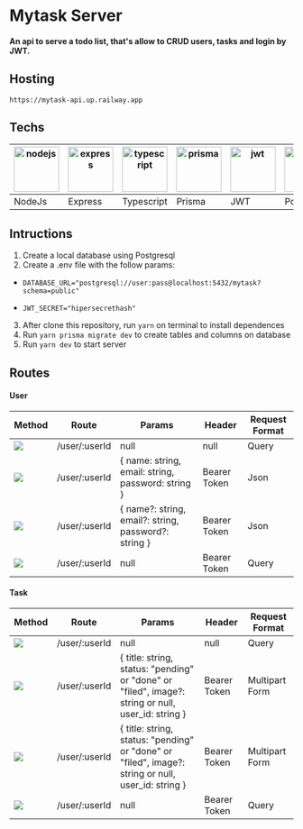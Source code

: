 

# Mytask Server
#### An api to serve a todo list, that's allow to CRUD users, tasks and login by JWT.

## Hosting
`https://mytask-api.up.railway.app`

## Techs
<img src="https://i.imgur.com/0RLCzHi.png" alt="nodejs" width="80"/>  | <img src="https://i.imgur.com/gSZCHsa.png" alt="express" width="80"/> | <img src="https://i.imgur.com/ou8ETDQ.png" alt="typescript" width="80"/> | <img src="https://i.imgur.com/BsSZe0M.png" alt="prisma" width="80"/> | <img src="https://i.imgur.com/I5hij63.png" alt="jwt" width="80"/> | <img src="https://i.imgur.com/axG0zEM.png" alt="postgres" width="80"/>
|--|--|--|--|--|--
| NodeJs | Express | Typescript | Prisma | JWT | Postgres

## Intructions

 1. Create a local database using Postgresql
 2. Create a .env file with the follow params:
 - `DATABASE_URL="postgresql://user:pass@localhost:5432/mytask?schema=public"`
 
 - `JWT_SECRET="hipersecrethash"`
 3. After clone this repository, run `yarn` on terminal to install dependences
 4. Run `yarn prisma migrate dev` to create tables and columns on database
 5. Run `yarn dev` to start server

## Routes
#### User
| Method | Route | Params | Header | Request Format
| --- | --- | --- | --- | --- |
| ![](https://img.shields.io/badge/-GET-blue) | /user/:userId | null | null | Query
| ![](https://img.shields.io/badge/-POST-green) | /user/:userId | { name: string, email: string, password: string } | Bearer Token | Json
| ![](https://img.shields.io/badge/-PUT-yellow)| /user/:userId | { name?: string, email?: string, password?: string } | Bearer Token | Json
| ![](https://img.shields.io/badge/-Delete-red) | /user/:userId | null | Bearer Token | Query

#### Task
| Method | Route | Params | Header | Request Format
| --- | --- | --- | --- | --- |
| ![](https://img.shields.io/badge/-GET-blue) | /user/:userId | null | null | Query
| ![](https://img.shields.io/badge/-POST-green) | /user/:userId | { title: string, status: "pending"  or  "done"  or  "filed", image?: string or null, user_id: string } | Bearer Token | Multipart Form
| ![](https://img.shields.io/badge/-PUT-yellow) | /user/:userId | { title: string, status: "pending" or  "done"  or  "filed", image?: string or null, user_id: string } | Bearer Token | Multipart Form
| ![](https://img.shields.io/badge/-Delete-red) | /user/:userId | null | Bearer Token | Query
